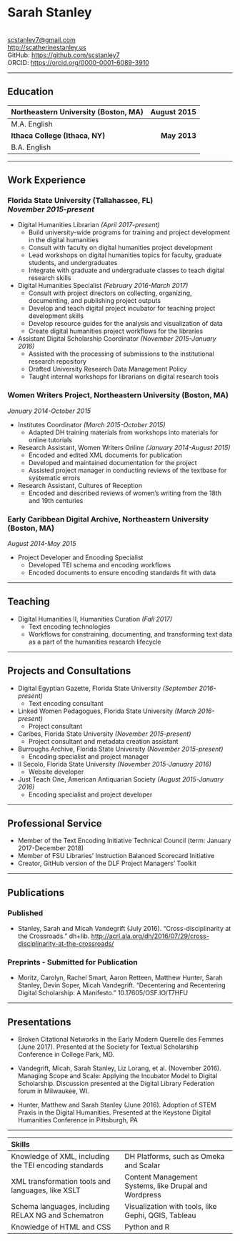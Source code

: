 
# Sarah Stanley
<br/>scstanley7@gmail.com
<br/>http://scatherinestanley.us 
<br/>GitHub: https://github.com/scstanley7 
<br/>ORCID: https://orcid.org/0000-0001-6089-3910 

********

## Education

| Northeastern University (Boston, MA) | August 2015 |
| -------------------------------------|------------:|
| M.A. English                         |             |
| **Ithaca College (Ithaca, NY)**      | **May 2013**|
| B.A. English                         | &nbsp;      |

********

## Work Experience

### Florida State University (Tallahassee, FL) <br/> *November 2015-present*
* Digital Humanities Librarian *(April 2017-present)*
  * Build university-wide programs for training and project development in the digital humanities
  * Consult with faculty on digital humanities project development
  * Lead workshops on digital humanities topics for faculty, graduate students, and undergraduates
  * Integrate with graduate and undergraduate classes to teach digital research skills
* Digital Humanities Specialist *(February 2016-March 2017)*
  * Consult with project directors on collecting, organizing, documenting, and publishing project outputs
  * Develop and teach digital project incubator for teaching project development skills
  * Develop resource guides for the analysis and visualization of data
  * Create digital humanities project workflows for the libraries
* Assistant Digital Scholarship Coordinator *(November 2015-January 2016)*
  * Assisted with the processing of submissions to the institutional research repository
  * Drafted University Research Data Management Policy
  * Taught internal workshops for librarians on digital research tools

### Women Writers Project, Northeastern University (Boston, MA) <br/>
*January 2014-October 2015*
* Institutes Coordinator *(March 2015-October 2015)*
  * Adapted DH training materials from  workshops into materials for online tutorials
* Research Assistant, Women Writers Online *(January 2014-August 2015)*
  * Encoded and edited XML documents for publication
  * Developed and maintained documentation for the project
  * Assisted project manager in conducting reviews of the textbase for systematic errors
* Research Assistant, Cultures of Reception
  * Encoded and described reviews of women’s writing from the 18th and 19th centuries

### Early Caribbean Digital Archive, Northeastern University (Boston, MA) <br/>
*August 2014-May 2015* 
* Project Developer and Encoding Specialist
  * Developed TEI schema and encoding workflows
  * Encoded documents to ensure encoding standards fit with data

********

## Teaching

* Digital Humanities II, Humanities Curation *(Fall 2017)*
  * Text encoding technologies
  * Workflows for constraining, documenting, and transforming text data as a part of the humanities research lifecycle

********

## Projects and Consultations

* Digital Egyptian Gazette, Florida State University *(September 2016-present)*
  * Text encoding consultant
* Linked Women Pedagogues, Florida State University *(March 2016-present)*
  * Project consultant
* Caribes, Florida State University *(November 2015-present)*
  * Project consultant and metadata creation assistant
* Burroughs Archive, Florida State University *(November 2015-present)*
  * Encoding specialist and project manager
* Il Secolo, Florida State University *(November 2015-January 2016)*
  * Website developer
* Just Teach One, American Antiquarian Society *(August 2015-January 2016)*
  * Encoding specialist and project developer

********

## Professional Service

* Member of the Text Encoding Initiative Technical Council (term: January 2017-December 2018)
* Member of FSU Libraries’ Instruction Balanced Scorecard Initiative
* Creator, GitHub version of the DLF Project Managers’ Toolkit

********

## Publications

### Published
* Stanley, Sarah and Micah Vandegrift (July 2016). “Cross-disciplinarity at the Crossroads.” dh+lib. http://acrl.ala.org/dh/2016/07/29/cross-disciplinarity-at-the-crossroads/ 

### Preprints - Submitted for Publication
* Moritz, Carolyn, Rachel Smart, Aaron Retteen, Matthew Hunter, Sarah Stanley, Devin Soper, Micah Vandegrift. “Decentering and Recentering Digital Scholarship: A Manifesto.” 10.17605/OSF.IO/T7HFU 

********

## Presentations 

* Broken Citational Networks in the Early Modern Querelle des Femmes (June 2017). Presented at the Society for Textual Scholarship Conference in College Park, MD.

* Vandegrift, Micah, Sarah Stanley, Liz Lorang, et al. (November 2016). Managing Scope and Scale: Applying the Incubator Model to Digital Scholarship. Discussion presented at the Digital Library Federation forum in Milwaukee, WI.

* Hunter, Matthew and Sarah Stanley (June 2016).  Adoption of STEM Praxis in the Digital Humanities. Presented at the Keystone Digital Humanities Conference in Pittsburgh, PA

*********
| Skills                                                 | &nbsp;                                                |
| :----------------------------------------------------- | :---------------------------------------------------- |
| Knowledge of XML, including the TEI encoding standards | DH Platforms, such as Omeka and Scalar                |
| XML transformation tools and languages, like XSLT      | Content Management Systems, like Drupal and Wordpress |
| Schema languages, including RELAX NG and Schematron    | Visualization with tools, like Gephi, QGIS, Tableau   |
| Knowledge of HTML and CSS                              | Python and R                                          |







